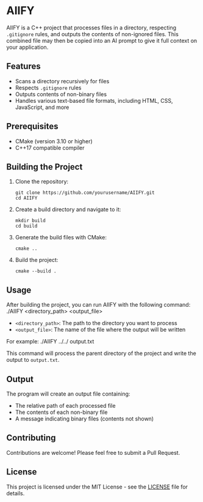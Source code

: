 # AIIFY

AIIFY is a C++ project that processes files in a directory, respecting `.gitignore` rules, and outputs the contents of non-ignored files. This combined file may then be copied into an AI prompt to give it full context on your application.

## Features

- Scans a directory recursively for files
- Respects `.gitignore` rules
- Outputs contents of non-binary files
- Handles various text-based file formats, including HTML, CSS, JavaScript, and more

## Prerequisites

- CMake (version 3.10 or higher)
- C++17 compatible compiler

## Building the Project

1. Clone the repository:
   ```
   git clone https://github.com/yourusername/AIIFY.git
   cd AIIFY
   ```

2. Create a build directory and navigate to it:
   ```
   mkdir build
   cd build
   ```

3. Generate the build files with CMake:
   ```
   cmake ..
   ```

4. Build the project:
   ```
   cmake --build .
   ```

## Usage

After building the project, you can run AIIFY with the following command:
./AIIFY <directory_path> <output_file>

- `<directory_path>`: The path to the directory you want to process
- `<output_file>`: The name of the file where the output will be written

For example:
./AIIFY ../../ output.txt


This command will process the parent directory of the project and write the output to `output.txt`.

## Output

The program will create an output file containing:

- The relative path of each processed file
- The contents of each non-binary file
- A message indicating binary files (contents not shown)

## Contributing

Contributions are welcome! Please feel free to submit a Pull Request.

## License

This project is licensed under the MIT License - see the [LICENSE](LICENSE) file for details.

